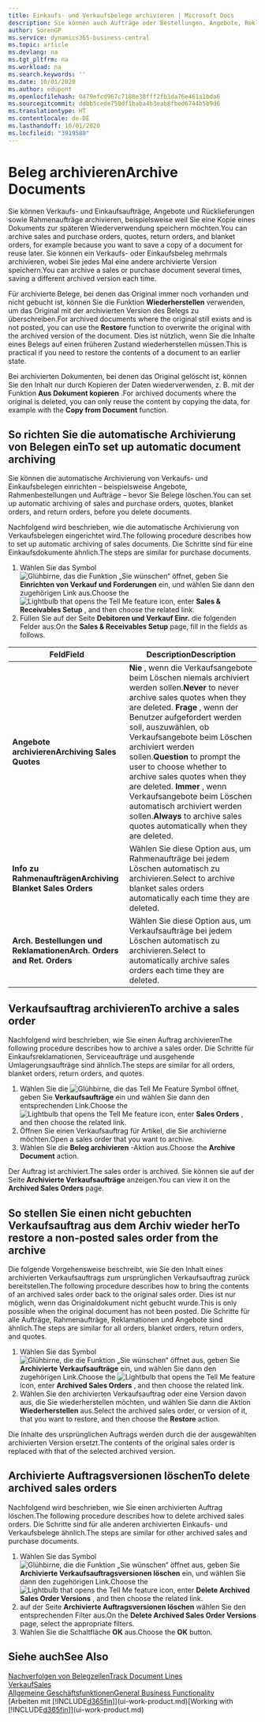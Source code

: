 ```yaml
---
title: Einkaufs- und Verkaufsbelege archivieren | Microsoft Docs
description: Sie können auch Aufträge oder Bestellungen, Angebote, Reklamationen und Rahmenaufträge archivieren, und Sie können den archivierten Beleg verwenden, um den Beleg neu zu erstellen, dass er aus archiviert wurde.
author: SorenGP
ms.service: dynamics365-business-central
ms.topic: article
ms.devlang: na
ms.tgt_pltfrm: na
ms.workload: na
ms.search.keywords: ''
ms.date: 10/01/2020
ms.author: edupont
ms.openlocfilehash: 0479efcd967c7188e38fff2fb1da76e461a1bda6
ms.sourcegitcommit: ddbb5cede750df1baba4b3eab8fbed6744b5b9d6
ms.translationtype: HT
ms.contentlocale: de-DE
ms.lasthandoff: 10/01/2020
ms.locfileid: "3919588"
---
```

# <a name="archive-documents"></a><span data-ttu-id="f4641-103">Beleg archivieren</span><span class="sxs-lookup"><span data-stu-id="f4641-103">Archive Documents</span></span>
<span data-ttu-id="f4641-104">Sie können Verkaufs- und Einkaufsaufträge, Angebote und Rücklieferungen sowie Rahmenaufträge archivieren, beispielsweise weil Sie eine Kopie eines Dokuments zur späteren Wiederverwendung speichern möchten.</span><span class="sxs-lookup"><span data-stu-id="f4641-104">You can archive sales and purchase orders, quotes, return orders, and blanket orders, for example because you want to save a copy of a document for reuse later.</span></span> <span data-ttu-id="f4641-105">Sie können ein Verkaufs- oder Einkaufsbeleg mehrmals archivieren, wobei Sie jedes Mal eine andere archivierte Version speichern.</span><span class="sxs-lookup"><span data-stu-id="f4641-105">You can archive a sales or purchase document several times, saving a different archived version each time.</span></span>

<span data-ttu-id="f4641-106">Für archivierte Belege, bei denen das Original immer noch vorhanden und nicht gebucht ist, können Sie die Funktion **Wiederherstellen** verwenden, um das Original mit der archivierten Version des Belegs zu überschreiben.</span><span class="sxs-lookup"><span data-stu-id="f4641-106">For archived documents where the original still exists and is not posted, you can use the **Restore** function to overwrite the original with the archived version of the document.</span></span> <span data-ttu-id="f4641-107">Dies ist nützlich, wenn Sie die Inhalte eines Belegs auf einen früheren Zustand wiederherstellen müssen.</span><span class="sxs-lookup"><span data-stu-id="f4641-107">This is practical if you need to restore the contents of a document to an earlier state.</span></span>

<span data-ttu-id="f4641-108">Bei archivierten Dokumenten, bei denen das Original gelöscht ist, können Sie den Inhalt nur durch Kopieren der Daten wiederverwenden, z. B. mit der Funktion **Aus Dokument kopieren** .</span><span class="sxs-lookup"><span data-stu-id="f4641-108">For archived documents where the original is deleted, you can only reuse the content by copying the data, for example with the **Copy from Document** function.</span></span>   

## <a name="to-set-up-automatic-document-archiving"></a><span data-ttu-id="f4641-109">So richten Sie die automatische Archivierung von Belegen ein</span><span class="sxs-lookup"><span data-stu-id="f4641-109">To set up automatic document archiving</span></span>  
<span data-ttu-id="f4641-110">Sie können die automatische Archivierung von Verkaufs- und Einkaufsbelegen einrichten – beispielsweise Angebote, Rahmenbestellungen und Aufträge – bevor Sie Belege löschen.</span><span class="sxs-lookup"><span data-stu-id="f4641-110">You can set up automatic archiving of sales and purchase orders, quotes, blanket orders, and return orders, before you delete documents.</span></span>

<span data-ttu-id="f4641-111">Nachfolgend wird beschrieben, wie die automatische Archivierung von Verkaufsbelegen eingerichtet wird.</span><span class="sxs-lookup"><span data-stu-id="f4641-111">The following procedure describes how to set up automatic archiving of sales documents.</span></span> <span data-ttu-id="f4641-112">Die Schritte sind für eine Einkaufsdokumente ähnlich.</span><span class="sxs-lookup"><span data-stu-id="f4641-112">The steps are similar for purchase documents.</span></span>
1.  <span data-ttu-id="f4641-113">Wählen Sie das Symbol ![Glühbirne, das die Funktion „Sie wünschen“ öffnet](media/ui-search/search_small.png "Was möchten Sie tun?"), geben Sie **Einrichten von Verkauf und Forderungen** ein, und wählen Sie dann den zugehörigen Link aus.</span><span class="sxs-lookup"><span data-stu-id="f4641-113">Choose the ![Lightbulb that opens the Tell Me feature](media/ui-search/search_small.png "Tell me what you want to do") icon, enter **Sales & Receivables Setup** , and then choose the related link.</span></span>
2. <span data-ttu-id="f4641-114">Füllen Sie auf der Seite **Debitoren und Verkauf Einr.** die folgenden Felder aus:</span><span class="sxs-lookup"><span data-stu-id="f4641-114">On the **Sales & Receivables Setup** page, fill in the fields as follows.</span></span>

|<span data-ttu-id="f4641-115">Feld</span><span class="sxs-lookup"><span data-stu-id="f4641-115">Field</span></span>|<span data-ttu-id="f4641-116">Description</span><span class="sxs-lookup"><span data-stu-id="f4641-116">Description</span></span>|
|-----|-----------|
|<span data-ttu-id="f4641-117">**Angebote archivieren**</span><span class="sxs-lookup"><span data-stu-id="f4641-117">**Archiving Sales Quotes**</span></span>|<span data-ttu-id="f4641-118">**Nie** , wenn die Verkaufsangebote beim Löschen niemals archiviert werden sollen.</span><span class="sxs-lookup"><span data-stu-id="f4641-118">**Never** to never archive sales quotes when they are deleted.</span></span> <span data-ttu-id="f4641-119">**Frage** , wenn der Benutzer aufgefordert werden soll, auszuwählen, ob Verkaufsangebote beim Löschen archiviert werden sollen.</span><span class="sxs-lookup"><span data-stu-id="f4641-119">**Question** to prompt the user to choose whether to archive sales quotes when they are deleted.</span></span> <span data-ttu-id="f4641-120">**Immer** , wenn Verkaufsangebote beim Löschen automatisch archiviert werden sollen.</span><span class="sxs-lookup"><span data-stu-id="f4641-120">**Always** to archive sales quotes automatically when they are deleted.</span></span>|
|<span data-ttu-id="f4641-121">**Info zu Rahmenaufträgen**</span><span class="sxs-lookup"><span data-stu-id="f4641-121">**Archiving Blanket Sales Orders**</span></span>|<span data-ttu-id="f4641-122">Wählen Sie diese Option aus, um Rahmenaufträge bei jedem Löschen automatisch zu archivieren.</span><span class="sxs-lookup"><span data-stu-id="f4641-122">Select to archive blanket sales orders automatically each time they are deleted.</span></span>|
|<span data-ttu-id="f4641-123">**Arch. Bestellungen und Reklamationen**</span><span class="sxs-lookup"><span data-stu-id="f4641-123">**Arch. Orders and Ret. Orders**</span></span>|<span data-ttu-id="f4641-124">Wählen Sie diese Option aus, um Verkaufsaufträge bei jedem Löschen automatisch zu archivieren.</span><span class="sxs-lookup"><span data-stu-id="f4641-124">Select to automatically archive sales orders each time they are deleted.</span></span>|

## <a name="to-archive-a-sales-order"></a><span data-ttu-id="f4641-125">Verkaufsauftrag archivieren</span><span class="sxs-lookup"><span data-stu-id="f4641-125">To archive a sales order</span></span>
<span data-ttu-id="f4641-126">Nachfolgend wird beschrieben, wie Sie einen Auftrag archivieren</span><span class="sxs-lookup"><span data-stu-id="f4641-126">The following procedure describes how to archive a sales order.</span></span> <span data-ttu-id="f4641-127">Die Schritte für Einkaufsreklamationen, Serviceaufträge und ausgehende Umlagerungsaufträge sind ähnlich.</span><span class="sxs-lookup"><span data-stu-id="f4641-127">The steps are similar for all orders, blanket orders, return orders, and quotes.</span></span>

1.  <span data-ttu-id="f4641-128">Wählen Sie die ![Glühbirne, die das Tell Me Feature](media/ui-search/search_small.png "Was möchten Sie tun?") Symbol öffnet, geben Sie **Verkaufsaufträge** ein und wählen Sie dann den entsprechenden Link.</span><span class="sxs-lookup"><span data-stu-id="f4641-128">Choose the ![Lightbulb that opens the Tell Me feature](media/ui-search/search_small.png "Tell me what you want to do") icon, enter **Sales Orders** , and then choose the related link.</span></span>  
2.  <span data-ttu-id="f4641-129">Öffnen Sie einen Verkaufsauftrag für Artikel, die Sie archivierne möchten.</span><span class="sxs-lookup"><span data-stu-id="f4641-129">Open a sales order that you want to archive.</span></span>  
3.  <span data-ttu-id="f4641-130">Wählen Sie die **Beleg archivieren** -Aktion aus.</span><span class="sxs-lookup"><span data-stu-id="f4641-130">Choose the **Archive Document** action.</span></span>

<span data-ttu-id="f4641-131">Der Auftrag ist archiviert.</span><span class="sxs-lookup"><span data-stu-id="f4641-131">The sales order is archived.</span></span> <span data-ttu-id="f4641-132">Sie können sie auf der Seite **Archivierte Verkaufsaufträge** anzeigen.</span><span class="sxs-lookup"><span data-stu-id="f4641-132">You can view it on the **Archived Sales Orders** page.</span></span>

## <a name="to-restore-a-non-posted-sales-order-from-the-archive"></a><span data-ttu-id="f4641-133">So stellen Sie einen nicht gebuchten Verkaufsauftrag aus dem Archiv wieder her</span><span class="sxs-lookup"><span data-stu-id="f4641-133">To restore a non-posted sales order from the archive</span></span>
<span data-ttu-id="f4641-134">Die folgende Vorgehensweise beschreibt, wie Sie den Inhalt eines archivierten Verkaufsauftrags zum ursprünglichen Verkaufsauftrag zurück bereitstellen.</span><span class="sxs-lookup"><span data-stu-id="f4641-134">The following procedure describes how to bring the contents of an archived sales order back to the original sales order.</span></span> <span data-ttu-id="f4641-135">Dies ist nur möglich, wenn das Originaldokument nicht gebucht wurde.</span><span class="sxs-lookup"><span data-stu-id="f4641-135">This is only possible when the original document has not been posted.</span></span> <span data-ttu-id="f4641-136">Die Schritte für alle Aufträge, Rahmenaufträge, Reklamationen und Angebote sind ähnlich.</span><span class="sxs-lookup"><span data-stu-id="f4641-136">The steps are similar for all orders, blanket orders, return orders, and quotes.</span></span>

1. <span data-ttu-id="f4641-137">Wählen Sie das Symbol ![Glühbirne, die die Funktion „Sie wünschen“ öffnet](media/ui-search/search_small.png "Was möchten Sie tun?") aus, geben Sie **Archivierte Verkaufsaufträge** ein, und wählen Sie dann den zugehörigen Link.</span><span class="sxs-lookup"><span data-stu-id="f4641-137">Choose the ![Lightbulb that opens the Tell Me feature](media/ui-search/search_small.png "Tell me what you want to do") icon, enter **Archived Sales Orders** , and then choose the related link.</span></span>
2. <span data-ttu-id="f4641-138">Wählen Sie den archivierten Verkaufsauftrag oder eine Version davon aus, die Sie wiederherstellen möchten, und wählen Sie dann die Aktion **Wiederherstellen** aus.</span><span class="sxs-lookup"><span data-stu-id="f4641-138">Select the archived sales order, or version of it, that you want to restore, and then choose the **Restore** action.</span></span>  

<span data-ttu-id="f4641-139">Die Inhalte des ursprünglichen Auftrags werden durch die der ausgewählten archivierten Version ersetzt.</span><span class="sxs-lookup"><span data-stu-id="f4641-139">The contents of the original sales order is replaced with that of the selected archived version.</span></span>

## <a name="to-delete-archived-sales-orders"></a><span data-ttu-id="f4641-140">Archivierte Auftragsversionen löschen</span><span class="sxs-lookup"><span data-stu-id="f4641-140">To delete archived sales orders</span></span>
<span data-ttu-id="f4641-141">Nachfolgend wird beschrieben, wie Sie einen archivierten Auftrag löschen.</span><span class="sxs-lookup"><span data-stu-id="f4641-141">The following procedure describes how to delete archived sales orders.</span></span> <span data-ttu-id="f4641-142">Die Schritte sind für alle anderen archivierten Einkaufs- und Verkaufsbelege ähnlich.</span><span class="sxs-lookup"><span data-stu-id="f4641-142">The steps are similar for other archived sales and purchase documents.</span></span>

1.  <span data-ttu-id="f4641-143">Wählen Sie das Symbol ![Glühbirne, die die Funktion „Sie wünschen“ öffnet](media/ui-search/search_small.png "Was möchten Sie tun?") aus, geben Sie **Archivierte Verkaufsauftragsversionen löschen** ein, und wählen Sie dann den zugehörigen Link.</span><span class="sxs-lookup"><span data-stu-id="f4641-143">Choose the ![Lightbulb that opens the Tell Me feature](media/ui-search/search_small.png "Tell me what you want to do") icon, enter **Delete Archived Sales Order Versions** , and then choose the related link.</span></span>  
2.  <span data-ttu-id="f4641-144">auf der Seite **Archivierte Auftragsversionen löschen** wählen Sie den entsprechenden Filter aus.</span><span class="sxs-lookup"><span data-stu-id="f4641-144">On the **Delete Archived Sales Order Versions** page, select the appropriate filters.</span></span>  
3.  <span data-ttu-id="f4641-145">Wählen Sie die Schaltfläche **OK** aus.</span><span class="sxs-lookup"><span data-stu-id="f4641-145">Choose the **OK** button.</span></span>

## <a name="see-also"></a><span data-ttu-id="f4641-146">Siehe auch</span><span class="sxs-lookup"><span data-stu-id="f4641-146">See Also</span></span>
[<span data-ttu-id="f4641-147">Nachverfolgen von Belegzeilen</span><span class="sxs-lookup"><span data-stu-id="f4641-147">Track Document Lines</span></span>](across-how-to-track-document-lines.md)  
[<span data-ttu-id="f4641-148">Verkauf</span><span class="sxs-lookup"><span data-stu-id="f4641-148">Sales</span></span>](sales-manage-sales.md)  
[<span data-ttu-id="f4641-149">Allgemeine Geschäftsfunktionen</span><span class="sxs-lookup"><span data-stu-id="f4641-149">General Business Functionality</span></span>](ui-across-business-areas.md)  
<span data-ttu-id="f4641-150">[Arbeiten mit [!INCLUDE[d365fin](includes/d365fin_md.md)]](ui-work-product.md)</span><span class="sxs-lookup"><span data-stu-id="f4641-150">[Working with [!INCLUDE[d365fin](includes/d365fin_md.md)]](ui-work-product.md)</span></span>
